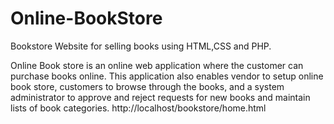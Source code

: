 # Online-BookStore
Bookstore Website for selling books using HTML,CSS and PHP.

Online Book store is an online web application where the customer can purchase books online. This application also enables vendor to setup online book store, customers to browse through the books, and a system administrator to approve and reject requests for new books and maintain lists of book categories.
http://localhost/bookstore/home.html
